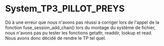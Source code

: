 # System_TP3_PILLOT_PREYS

Dû à une erreur que nous n'avons pas réussi à corriger lors de l'appel de la fonction fuse_session_add_chan() lors du montage
du système de fichier, nous n'avons pas pu tester les fonctions getattr, readdir, lookup et read.
Nous avons donc décidé de rendre le TP tel quel.
